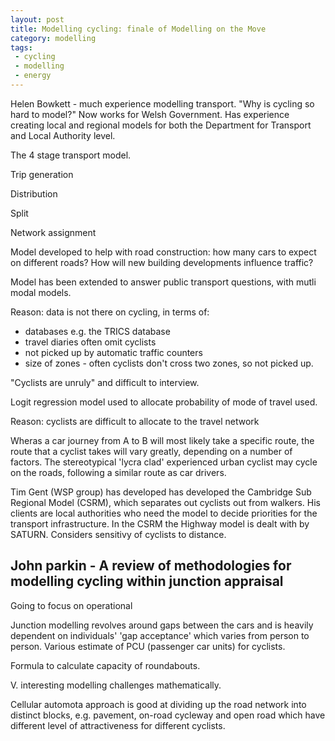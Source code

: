 ```yaml
---
layout: post
title: Modelling cycling: finale of Modelling on the Move
category: modelling
tags: 
 - cycling
 - modelling
 - energy
---
```


Helen Bowkett - much experience modelling transport. "Why is cycling so hard to model?"
Now works for Welsh Government. Has experience creating local and regional models for 
both the Department for Transport and Local Authority level. 

The 4 stage transport model. 

Trip generation

Distribution

Split

Network assignment

Model developed to help with road construction: how many cars to 
expect on different roads? How will new building developments influence traffic?

Model has been extended to answer public transport questions, with mutli modal models. 

Reason: data is not there on cycling, in terms of:

- databases e.g. the TRICS database
- travel diaries often omit cyclists
- not picked up by automatic traffic counters
- size of zones - often cyclists don't cross two zones, so not picked up.

"Cyclists are unruly" and difficult to interview. 

Logit regression model used to allocate probability of mode of travel used. 

Reason: cyclists are difficult to allocate to the travel network 

Wheras a car journey from A to B will most likely take a specific route, 
the route that a cyclist takes will vary greatly, depending on a number of 
factors. The stereotypical 'lycra clad' experienced urban cyclist may cycle on 
the roads, following a similar route as car drivers. 

Tim Gent (WSP group) has developed has developed the Cambridge Sub Regional Model (CSRM), 
which separates out cyclists out from walkers.
His clients are local authorities who need the model to decide 
priorities for the transport infrastructure. In the CSRM the Highway model is dealt with by SATURN. 
Considers sensitivy of cyclists to distance. 


## John parkin - A review of methodologies for modelling cycling within junction appraisal

Going to focus on operational 

Junction modelling revolves around gaps between the cars and 
is heavily dependent on individuals' 'gap acceptance' which varies from person to person. 
Various estimate of PCU (passenger car units) for cyclists. 

Formula to calculate capacity of roundabouts. 

V. interesting modelling challenges mathematically.  

Cellular automota approach is good at dividing up the road network
into distinct blocks, e.g. pavement, on-road cycleway and open road 
which have different level of attractiveness for different cyclists.


